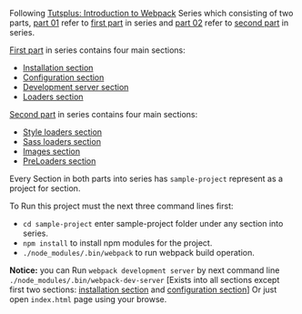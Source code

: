 Following [Tutsplus: Introduction to Webpack](http://code.tutsplus.com/series/introduction-to-webpack--cms-983) Series which consisting of two parts,
[part 01](https://github.com/ahmed-hamdy90/learning-webpack/tree/master/Introduction%20to%20Webpack/part%2001) refer to [first part](http://code.tutsplus.com/tutorials/introduction-to-webpack-part-1--cms-25791) in series and [part 02](https://github.com/ahmed-hamdy90/learning-webpack/tree/master/Introduction%20to%20Webpack/part%2002) refer to [second part](http://code.tutsplus.com/tutorials/introduction-to-webpack-part-2--cms-25911) in series.

[First part](http://code.tutsplus.com/tutorials/introduction-to-webpack-part-1--cms-25791) in series contains four main sections:
 - [Installation section](https://github.com/ahmed-hamdy90/learning-webpack/tree/master/Introduction%20to%20Webpack/part%2001/installation/sample-project)
 - [Configuration section](https://github.com/ahmed-hamdy90/learning-webpack/tree/master/Introduction%20to%20Webpack/part%2001/configuration/sample-project)
 - [Development server section](https://github.com/ahmed-hamdy90/learning-webpack/tree/master/Introduction%20to%20Webpack/part%2001/development-server/sample-project)
 - [Loaders section](https://github.com/ahmed-hamdy90/learning-webpack/tree/master/Introduction%20to%20Webpack/part%2001/loaders/sample-project)

[Second part](http://code.tutsplus.com/tutorials/introduction-to-webpack-part-2--cms-25911) in series contains four main sections:
 - [Style loaders section](https://github.com/ahmed-hamdy90/learning-webpack/tree/master/Introduction%20to%20Webpack/part%2002/style-loaders/sample-project)
 - [Sass loaders section](https://github.com/ahmed-hamdy90/learning-webpack/tree/master/Introduction%20to%20Webpack/part%2002/sass-loaders/sample-project)
 - [Images section](https://github.com/ahmed-hamdy90/learning-webpack/tree/master/Introduction%20to%20Webpack/part%2002/images/sample-project)
 - [PreLoaders section](https://github.com/ahmed-hamdy90/learning-webpack/tree/master/Introduction%20to%20Webpack/part%2002/preloaders/sample-project)   


Every Section in both parts into series has `sample-project` represent as a project for section.

To Run this project must the next three command lines first:
  - ```cd sample-project``` enter sample-project folder under any section into series.
  - ```npm install``` to install npm modules for the project.
  - ```./node_modules/.bin/webpack``` to run webpack  build operation.

**Notice:** you can Run `webpack development server` by next command line ```./node_modules/.bin/webpack-dev-server``` \[Exists into all sections except first two sections: [installation section](https://github.com/ahmed-hamdy90/learning-webpack/tree/master/Introduction%20to%20Webpack/part%2001/installation/sample-project) and [configuration section](https://github.com/ahmed-hamdy90/learning-webpack/tree/master/Introduction%20to%20Webpack/part%2001/configuration/sample-project)\] Or just open ```index.html``` page using your browse.
